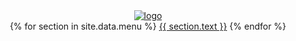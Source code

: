<header class = 'header'>
  <div class = 'header-center'>
    <div class='logo'>
    <a href = '{{site.baseurl}}'>
    <img src = '{{site.baseurl}}/assets/notice.svg' alt = 'logo'>
    </a>
    </div>
    <i class = 'fa fa-bars tp-menu' aria-hidden = 'true'></i>
    <div class='menu-bar'>
    <div class = 'menu-center'>
      <nav class = 'menu flex'>
      <span class = 'flex'>
        {% for section in site.data.menu %}
          <a href='{{ site.baseurl }}/#{{ section.id }}'>{{ section.text }}</a>
        {% endfor %}
        </span>
      </nav>
    </div>
    </div>
    </div>
    </header>

